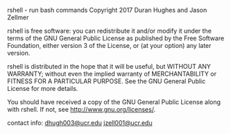 rshell - run bash commands
Copyright 2017 Duran Hughes and Jason Zellmer    

rshell is free software: you can redistribute it and/or modify
it under the terms of the GNU General Public License as published by
the Free Software Foundation, either version 3 of the License, or
(at your option) any later version.

rshell is distributed in the hope that it will be useful,
but WITHOUT ANY WARRANTY; without even the implied warranty of
MERCHANTABILITY or FITNESS FOR A PARTICULAR PURPOSE.  See the
GNU General Public License for more details.

You should have received a copy of the GNU General Public License
along with rshell.  If not, see <http://www.gnu.org/licenses/>.

contact info: dhugh003@ucr.edu
              jzell001@ucr.edu
